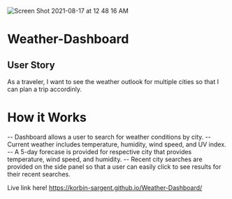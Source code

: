 ![Screen Shot 2021-08-17 at 12 48 16 AM](https://user-images.githubusercontent.com/87394831/129677223-55b35646-e45a-4f2f-9875-9dc9835421a9.png)


# Weather-Dashboard

## User Story

As a traveler, I want to see the weather outlook for multiple cities so that I can plan a trip accordinly.

# How it Works
-- Dashboard allows a user to search for weather conditions by city.
-- Current weather includes temperature, humidity, wind speed, and UV index.
-- A 5-day forecase is provided for respective city that provides temperature, wind speed, and humidity.
-- Recent city searches are provided on the side panel so that a user can easily click to see results for their recent searches.

Live link here! https://korbin-sargent.github.io/Weather-Dashboard/



